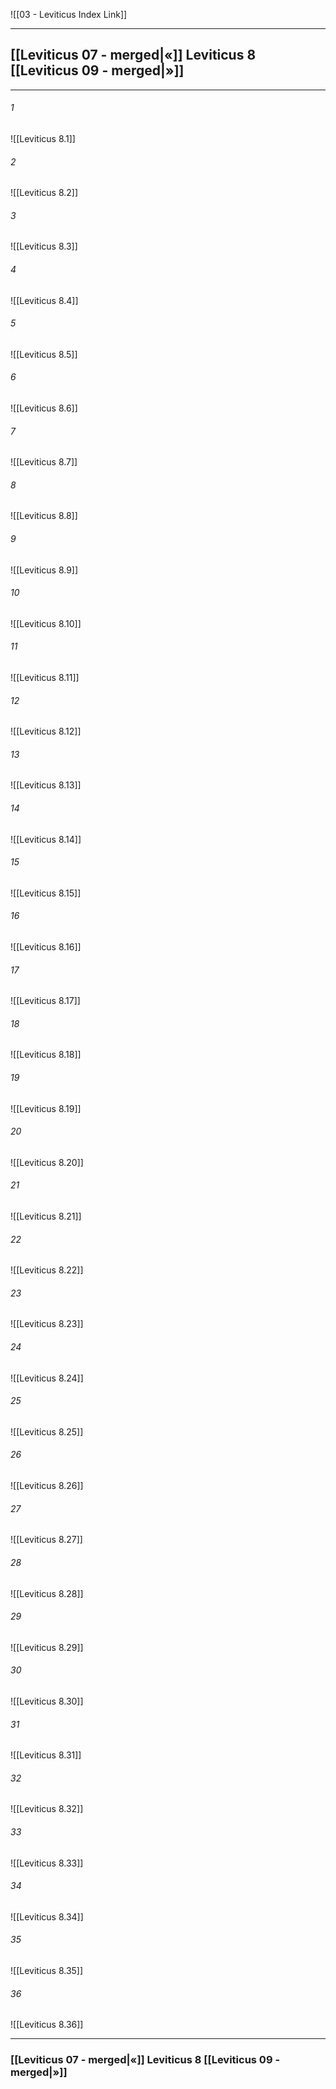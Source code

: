 ![[03 - Leviticus Index Link]]

---

##  [[Leviticus 07 - merged|«]] Leviticus 8 [[Leviticus 09 - merged|»]]

---

###### 1
![[Leviticus 8.1]] 

###### 2
![[Leviticus 8.2]] 

###### 3
![[Leviticus 8.3]] 

###### 4
![[Leviticus 8.4]]

###### 5 
![[Leviticus 8.5]] 

###### 6
![[Leviticus 8.6]] 

###### 7
![[Leviticus 8.7]] 

###### 8
![[Leviticus 8.8]] 

###### 9
![[Leviticus 8.9]] 

###### 10
![[Leviticus 8.10]] 

###### 11
![[Leviticus 8.11]] 

###### 12
![[Leviticus 8.12]]

###### 13
![[Leviticus 8.13]] 

###### 14
![[Leviticus 8.14]] 

###### 15
![[Leviticus 8.15]]

###### 16
![[Leviticus 8.16]] 

###### 17
![[Leviticus 8.17]]

###### 18
![[Leviticus 8.18]] 

###### 19
![[Leviticus 8.19]] 

###### 20
![[Leviticus 8.20]]

###### 21
![[Leviticus 8.21]] 

###### 22
![[Leviticus 8.22]] 

###### 23
![[Leviticus 8.23]]

###### 24
![[Leviticus 8.24]] 

###### 25
![[Leviticus 8.25]]

###### 26
![[Leviticus 8.26]] 

###### 27
![[Leviticus 8.27]] 

###### 28
![[Leviticus 8.28]]

###### 29
![[Leviticus 8.29]] 

###### 30
![[Leviticus 8.30]] 

###### 31
![[Leviticus 8.31]] 

###### 32
![[Leviticus 8.32]] 

###### 33
![[Leviticus 8.33]]

###### 34
![[Leviticus 8.34]] 

###### 35
![[Leviticus 8.35]]

###### 36
![[Leviticus 8.36]] 


---
###  [[Leviticus 07 - merged|«]] Leviticus 8 [[Leviticus 09 - merged|»]]